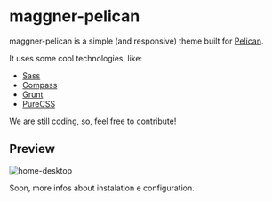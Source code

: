 maggner-pelican
===============

maggner-pelican is a simple (and responsive) theme built for [Pelican][].

It uses some cool technologies, like:

* [Sass][]
* [Compass][]
* [Grunt][]
* [PureCSS][]

We are still coding, so, feel free to contribute!

Preview
-------

![home-desktop](https://raw2.github.com/kplaube/maggner-pelican/master/docs/preview-home.png)

Soon, more infos about instalation e configuration.

  [Pelican]: http://docs.getpelican.com/
    "A static site generator, written in Python"
  [Sass]: http://sass-lang.com/
    "Syntactically Awesome Style Sheets"
  [Compass]: http://compass-style.org
    "An open-source CSS Authoring Framework"
  [Grunt]: http://gruntjs.com/ 
    "The JavaScript Task Runner"
  [PureCSS]: http://purecss.io/
    "A set of small, responsive CSS modules that you can use in every web project"
